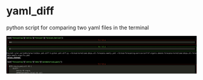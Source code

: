 # yaml_diff
python script for comparing two yaml files in the terminal

![Example Output](images/example_output.png)
